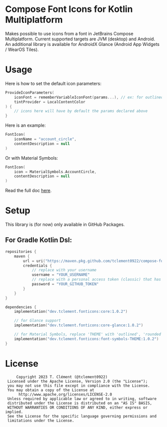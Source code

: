 # Compose Font Icons for Kotlin Multiplatform

Makes possible to use icons from a font in JetBrains Compose Multiplatform. 
Current supported targets are JVM (desktop) and Android. An additional library is available for
AndroidX Glance (Android App Widgets / WearOS Tiles).

# Usage

Here is how to set the default icon parameters:
```kotlin
ProvideIconParameters(
    iconFont = rememberVariableIconFont(params...), // ex: for outlined symbols: rememberOutlinedMaterialSymbolsFont()
    tintProvider = LocalContentColor
) {
    // icons here will have by default the params declared above
}
```

Here is an example:
```kotlin
FontIcon(
    iconName = "account_circle",
    contentDescription = null
)
```

Or with Material Symbols:
```kotlin
FontIcon(
    icon = MaterialSymbols.AccountCircle,
    contentDescription = null
)
```

Read the full doc [here](https://tclement0922.github.io/compose-font-icons).

# Setup

This library is (for now) only available in GitHub Packages. 

## For Gradle Kotlin Dsl:

```kotlin
repositories {
    maven {
        url = uri("https://maven.pkg.github.com/tclement0922/compose-font-icons")
        credentials {
            // replace with your username
            username = "YOUR_USERNAME"
            // replace with a personal access token (classic) that has at least the :read_packages scope and linked to the username above
            password = "YOUR_GITHUB_TOKEN"
        }
    }
}

dependencies {
    implementation("dev.tclement.fonticons:core:1.0.2")

    // for Glance support
    implementation("dev.tclement.fonticons:core-glance:1.0.2")

    // for Material Symbols, replace 'THEME' with 'outlined', 'rounded' or 'sharp'
    implementation("dev.tclement.fonticons:font-symbols-THEME:1.0.2")
}
```

# License

```
     Copyright 2023 T. Clément (@tclement0922)
 Licensed under the Apache License, Version 2.0 (the "License");
 you may not use this file except in compliance with the License.
 You may obtain a copy of the License at
      http://www.apache.org/licenses/LICENSE-2.0
 Unless required by applicable law or agreed to in writing, software
 distributed under the License is distributed on an "AS IS" BASIS,
 WITHOUT WARRANTIES OR CONDITIONS OF ANY KIND, either express or implied.
 See the License for the specific language governing permissions and
 limitations under the License.
```
